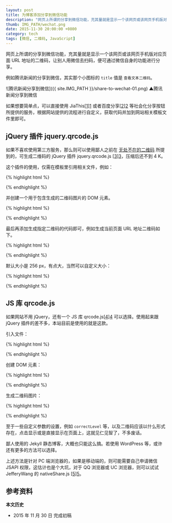 ```yaml
---
layout: post
title: 为博客添加分享到微信功能
description: "网页上所谓的分享到微信功能，充其量就是显示一个该网页或该网页手机版对应页面 URL 地址的二维码，让别人用微信去扫码，便可通过微信自身的功能进行分享。"
thumb: IMG_PATH/wechat.png
date: 2015-11-30 20:00:00 +0800
category: tech
tags: [微信, 二维码, JavaScript]
---
```


网页上所谓的分享到微信功能，充其量就是显示一个该网页或该网页手机版对应页面 URL 地址的二维码，让别人用微信去扫码，便可通过微信自身的功能进行分享。

例如腾讯新闻的分享到微信，其实那个小图标的 `title` 值是 `查看文本二维码`。

![腾讯新闻分享到微信]({{ site.IMG_PATH }}/share-to-wechat-01.png)
&#9650;腾讯新闻分享到微信

如果想要简单点，可以直接使用 JiaThis[[1]][1] 或者百度分享[[2]][2] 等社会化分享按钮所提供的服务，根据网站提供的流程进行自定义，获取代码并加到网站相关模板文件里即可。

## jQuery 插件 jquery.qrcode.js

如果不喜欢使用第三方服务，那么则可以使用鄙人之前在 [无处不在的二维码](/qrcode.html) 所提到的，可生成二维码的 jQuery 插件 jquery.qrcode.js [[3]][3]，压缩后还不到 4 K。

这个插件的使用，仅需在模板里引用相关文件，例如：

{% highlight html %}
<script type="text/javascript" src="jquery.min.js"></script>
<script type="text/javascript" src="jquery.qrcode.min.js"></script>
{% endhighlight %}

并创建一个用于包含生成的二维码图片的 DOM 元素。

{% highlight html %}
<div id="qrcode"></div>
{% endhighlight %}

最后再添加生成指定二维码的代码即可，例如生成当前页面 URL 地址二维码如下。

{% highlight html %}
<script type="text/javascript">
  $('#qrcode').qrcode(location.href);
</script>
{% endhighlight %}

默认大小是 256 px，有点大，当然可以自定义大小：

{% highlight html %}
<script type="text/javascript">
  $('#qrcode').qrcode({width: 100, height: 100, text: location.href});	
</script>
{% endhighlight %}

## JS 库 qrcode.js

如果网站不用 jQuery，还有一个 JS 库 qrcode.js[[4]][4] 可以选择。使用起来跟 jQuery 插件的差不多，本站目前是使用的就是这款。

引入文件：

{% highlight html %}
<script type="text/javascript" src="qrcode.min.js"></script>
{% endhighlight %}

创建 DOM 元素：

{% highlight html %}
<div id="qrcode"></div>
{% endhighlight %}

生成二维码图片：

{% highlight html %}
<script type="text/javascript">
  var qrcode = new QRCode('qrcode', {width: 100, height: 100, text: location.href});
</script>
{% endhighlight %}

至于一些自定义参数的设置，例如 `correctLevel` 等，以及二维码应该以什么形式存在，点击显示或是直接显示在页面上，这就见仁见智了，不多废话。

鄙人使用的 Jekyll 静态博客，大概也只能这么搞。若使用 WordPress 等，或许还有更多的方法可以选择。

上述方法是针对 PC 端浏览器的，如果是移动端的，则可能需要自己申请微信 JSAPI 权限，这估计也是个大坑，对于 QQ 浏览器或 UC 浏览器，则可以试试 JefferyWang 的 nativeShare.js [[5]][5]。

## 参考资料

[1]: http://www.jiathis.com/ "JiaThis"
[2]: http://share.baidu.com/ "百度分享"
[3]: http://jeromeetienne.github.io/jquery-qrcode/ "jquery.qrcode.js"
[4]: http://davidshimjs.github.io/qrcodejs/ "qrcode.js"
[5]: https://github.com/JefferyWang/nativeShare.js "JefferyWang/nativeShare.js"

**本文历史**

* 2015 年 11 月 30 日 完成初稿
